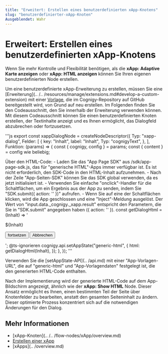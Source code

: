 ```yaml
---
title: "Erweitert: Erstellen eines benutzerdefinierten xApp-Knotens"
slug: "benutzerdefinierter-xApp-Knoten"
Ausgeblendet: Wahr
---
```


# Erweitert: Erstellen eines benutzerdefinierten xApp-Knotens

Wenn Sie mehr Kontrolle und Flexibilität benötigen, als die **xApp: Adaptive Karte anzeigen** oder **xApp: HTML anzeigen**
können Sie Ihren eigenen benutzerdefinierten Node erstellen.

Um eine benutzerdefinierte xApp-Erweiterung zu erstellen, müssen Sie eine [Erweiterung](.. /.. /resources/manage/extensions.md#develop-a-custom-extension) mit einer [Vorlage](https://github.com/Cognigy/Extensions/tree/master/docs/example), die im Cognigy-Repository auf GitHub bereitgestellt wird, von Grund auf neu erstellen. Im Folgenden finden Sie den Codeausschnitt, den Sie innerhalb der Erweiterung verwenden können.
Mit diesem Codeausschnitt können Sie einen benutzerdefinierten Knoten erstellen, der Textinhalte anzeigt und es Ihnen ermöglicht, das Dialogfeld abzubrechen oder fortzusetzen.

'''js
export const xappDialogNode = createNodeDescriptor({ 
  Typ: "xapp-dialog",
  Felder: [
    {
      key: "Inhalt",
      label: "Inhalt",
      Typ: "cognigyText",
    },
  ],
  Funktion: (params) => {
    const { cognigy, config } = params;
    const { content } = config wie beliebig;

Über den HTML-Code:
    - Laden Sie das "App Page SDK" aus /sdk/app-page-sdk.js, das für "generische HTML"-Apps immer verfügbar ist. Es ist nicht erforderlich, den SDK-Code in den HTML-Inhalt aufzunehmen.
    - Nach der Zeile "App-Seiten-SDK" können Sie das SDK global verwenden, da es jetzt initialisiert ist.
    - Verwenden Sie einfache "onclick"-Handler für die Schaltflächen, um ein Ergebnis aus der App zu senden, indem Sie "SDK.submit({ action: '<action-description>' })" aufrufen.
    - Wenn Sie auf eine der Schaltflächen klicken, wird die App geschlossen und eine "Inject"-Meldung ausgelöst. Der Wert von "input.data._cognigy._xapp.result" entspricht den Parametern, die Sie in "SDK.submit" angegeben haben ({ action: '<action-description>' }).
    const getDialogHtml = (Inhalt) => '<html>
    <head>
        <meta name="viewport" content="width=device-width, initial-scale=1">
        <script src="/sdk/app-page-sdk.js"></script>
    </head>
    <body>
        <p>${Inhalt}</p>
        <button type="button" onclick="SDK.submit({ action: 'continue' })">fortsetzen</button>
        <button type="button" onclick="SDK.submit({ action: 'cancel' })">Abbrechen</button>
    </body>
</html>';
    @ts-ignorieren
    cognigy.api.setAppState("generic-html", {
      html: getDialogHtml(Inhalt),
    });
  },
});
'''

Verwenden Sie die [setAppState-API](.. /api.md) mit einer "App-Vorlagen-URL", die auf "generic-html" und "App-Vorlagendaten" festgelegt ist, die den generierten HTML-Code enthalten.

Nach der Implementierung wird der generierte HTML-Code auf dem App-Bildschirm angezeigt, ähnlich wie der **xApp: Show HTML** Node. Dieser Ansatz ermöglicht es Ihnen, einen bestimmten Teil der Seite über Knotenfelder zu bearbeiten, anstatt den gesamten Seiteninhalt zu ändern. Dieser optimierte Prozess konzentriert sich auf die notwendigen Änderungen für den Dialog.

## Mehr Informationen

- [xApp-Knoten](.. /.. /flow-nodes/xApp/overview.md)
- [Erstellen einer xApp](overview.md)
- [xApps](.. /overview.md)</action-description></action-description>